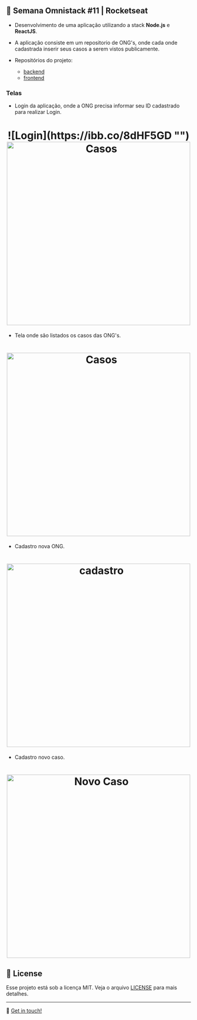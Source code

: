 ## :rocket: Semana Omnistack #11 | Rocketseat

- Desenvolvimento de uma aplicação utilizando a stack **Node.js** e **ReactJS**.
- A aplicação consiste em um repositorio de ONG's, onde cada onde cadastrada inserir seus casos a serem vistos publicamente. 

- Repositórios do projeto:

  - [backend](https://github.com/Igorhleite/omnistack11/tree/master/backend)
  - [frontend](https://github.com/Igorhleite/omnistack11/tree/master/frontend)

### Telas

- Login da aplicação, onde a ONG precisa informar seu ID cadastrado para realizar Login.

<h1 align="center">
  ![Login](https://ibb.co/8dHF5GD "")
   <img alt="Casos" title="Casos" src="https://i.ibb.co/wwfDW8N/img-1.jpg" width="500px" />
</h1>

- Tela onde são listados os casos das ONG's.

<h1 align="center">
  <img alt="Casos" title="Casos" src="https://i.ibb.co/WFDNGDC/img-3.jpg" width="500px" />
</h1>

- Cadastro nova ONG.

<h1 align="center">
  <img alt="cadastro" title="cadastro" src="https://i.ibb.co/FVcspry/img-4.jpg" width="500px" />
</h1>

- Cadastro novo caso.

<h1 align="center">
  <img alt="Novo Caso" title="novocaso" src="https://i.ibb.co/ryQ88BR/img-2.jpg" width="500px" />
</h1>

## :memo: License

Esse projeto está sob a licença MIT. Veja o arquivo [LICENSE](LICENSE.md) para mais detalhes.

---

:wave: [Get in touch!](https://www.linkedin.com/in/igor-henrique-leite-a77b37160/)
